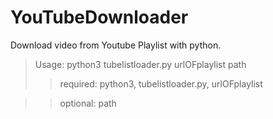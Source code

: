 # YouTubeDownloader
Download video from Youtube Playlist with python.

> Usage: python3 tubelistloader.py urlOFplaylist path
>> required: python3, tubelistloader.py, urlOFplaylist

>> optional: path
